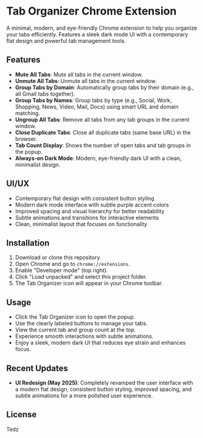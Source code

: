 # Tab Organizer Chrome Extension

A minimal, modern, and eye-friendly Chrome extension to help you organize your tabs efficiently. Features a sleek dark mode UI with a contemporary flat design and powerful tab management tools.

## Features

- **Mute All Tabs**: Mute all tabs in the current window.
- **Unmute All Tabs**: Unmute all tabs in the current window.
- **Group Tabs by Domain**: Automatically group tabs by their domain (e.g., all Gmail tabs together).
- **Group Tabs by Names**: Group tabs by type (e.g., Social, Work, Shopping, News, Video, Mail, Docs) using smart URL and domain matching.
- **Ungroup All Tabs**: Remove all tabs from any tab groups in the current window.
- **Close Duplicate Tabs**: Close all duplicate tabs (same base URL) in the browser.
- **Tab Count Display**: Shows the number of open tabs and tab groups in the popup.
- **Always-on Dark Mode**: Modern, eye-friendly dark UI with a clean, minimalist design.

## UI/UX
- Contemporary flat design with consistent button styling
- Modern dark mode interface with subtle purple accent colors
- Improved spacing and visual hierarchy for better readability
- Subtle animations and transitions for interactive elements
- Clean, minimalist layout that focuses on functionality

## Installation
1. Download or clone this repository.
2. Open Chrome and go to `chrome://extensions`.
3. Enable "Developer mode" (top right).
4. Click "Load unpacked" and select this project folder.
5. The Tab Organizer icon will appear in your Chrome toolbar.

## Usage
- Click the Tab Organizer icon to open the popup.
- Use the clearly labeled buttons to manage your tabs.
- View the current tab and group count at the top.
- Experience smooth interactions with subtle animations.
- Enjoy a sleek, modern dark UI that reduces eye strain and enhances focus.

## Recent Updates
- **UI Redesign (May 2025)**: Completely revamped the user interface with a modern flat design, consistent button styling, improved spacing, and subtle animations for a more polished user experience.

## License
Tedz
